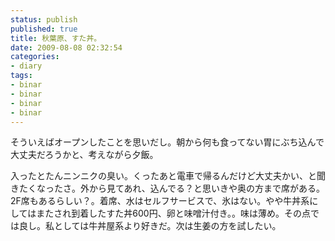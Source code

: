 ```yaml
---
status: publish
published: true
title: 秋葉原、すた丼。
date: 2009-08-08 02:32:54
categories:
- diary
tags:
- binar
- binar
- binar
- binar
---
```

そういえばオープンしたことを思いだし。朝から何も食ってない胃にぶち込んで大丈夫だろうかと、考えながら夕飯。

入ったとたんニンニクの臭い。くったあと電車で帰るんだけど大丈夫かい、と聞きたくなったさ。外から見てあれ、込んでる？と思いきや奥の方まで席がある。2F席もあるらしい？。着席、水はセルフサービスで、氷はない。やや牛丼系にしてはまたされ到着したすた丼600円、卵と味噌汁付き。。味は薄め。その点では良し。私としては牛丼屋系より好きだ。次は生姜の方を試したい。
